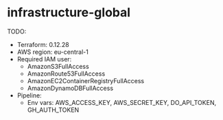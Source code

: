 # infrastructure-global

TODO:
- Terraform: 0.12.28
- AWS region: eu-central-1
- Required IAM user:
  - AmazonS3FullAccess
  - AmazonRoute53FullAccess
  - AmazonEC2ContainerRegistryFullAccess
  - AmazonDynamoDBFullAccess
- Pipeline:
  - Env vars: AWS_ACCESS_KEY, AWS_SECRET_KEY, DO_API_TOKEN, GH_AUTH_TOKEN
